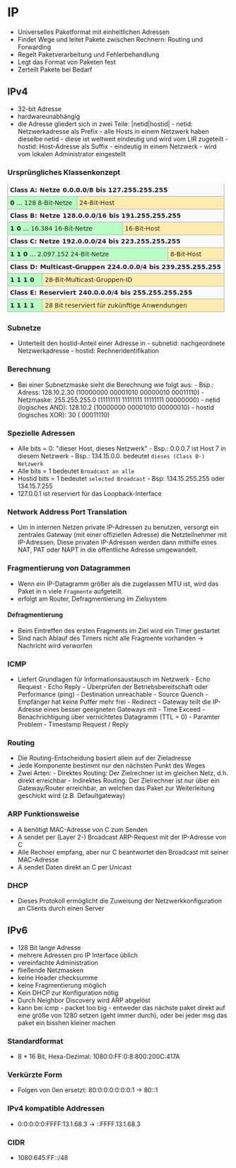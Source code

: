 # IP

- Universelles Paketformat mit einheitlichen Adressen
- Findet Wege und leitet Pakete zwischen Rechnern: Routing und Forwarding
- Regelt Paketverarbeitung und Fehlerbehandlung
- Legt das Format von Paketen fest
- Zerteilt Pakete bei Bedarf

## IPv4

- 32-bit Adresse
- hardwareunabhängig
- die Adresse gliedert sich in zwei Teile: |netid|hostid|
      - netid: Netzwerkadresse als Prefix
          - alle Hosts in einem Netzwerk haben dieselbe netid
          - diese ist weltweit eindeutig und wird vom LIR zugeteilt
      - hostid: Host-Adresse als Suffix
          - eindeutig in einem Netzwerk
          - wird vom lokalen Administrator eingestellt

### Ursprüngliches Klassenkonzept

![](../../img/IP_Klassen.png)

### Subnetze 

- Unterteilt den hostid-Anteil einer Adresse in
      - subnetid: nachgeordnete Netzwerkadresse
      - hostid: Rechneridentifikation

### Berechnung

- Bei einer Subnetzmaske sieht die Berechnung wie folgt aus:
      - Bsp.: Adress: 128.10.2.30       (10000000 00001010 00000010 00011110)
      - Netzmaske: 255.255.255.0        (11111111 11111111 11111111 00000000)
      - netid (logisches AND): 128.10.2 (10000000 00001010 00000010)
      - hostid (logisches XOR): 30      (                           00011110)

### Spezielle Adressen

- Alle bits = 0: "dieser Host, dieses Netzwerk"
      - Bsp.: 0.0.0.7 ist Host 7 in diesem Netzwerk
      - Bsp.: 134.15.0.0. bedeutet `dieses (Class B-) Netzwerk`
- Alle bits = 1 bedeutet `Broadcast an alle`
- Hostid bits = 1 bedeutet `selected Broadcast`
      - Bsp: 134.15.255.255 oder 134.15.7.255
- 127.0.0.1 ist reserviert für das Loopback-Interface

### Network Address Port Translation

- Um in internen Netzen private IP-Adressen zu benutzen, versorgt ein zentrales Gateway (mit einer offiziellen Adresse) die Netzteilnehmer mit IP-Adressen. Diese privaten IP-Adressen werden dann mithilfe eines NAT, PAT oder NAPT in die öffentliche Adresse umgewandelt. 

### Fragmentierung von Datagrammen

- Wenn ein IP-Datagramm größer als die zugelassen MTU ist, wird das Paket in n viele `Fragmente` aufgeteilt.
- erfolgt am Router, Defragmentierung im Zielsystem

#### Defragmentierung

- Beim Eintreffen des ersten Fragments im Ziel wird ein Timer gestartet
- Sind nach Ablauf des Timers nicht alle Fragmente vorhanden -> Nachricht wird verworfen

### ICMP

- Liefert Grundlagen für Informationsaustausch im Netzwerk
      - Echo Request - Echo Reply       - Überprüfen der Betriebsbereitschaft oder Performance (ping)
      - Destination unreachable
      - Source Quench                   - Empfänger hat keine Puffer mehr frei
      - Redirect                        - Gateway teilt die IP-Adresse eines besser geeigneten Gateways mit
      - Time Exceed                     - Benachrichtigung über vernichtetes Datagramm (TTL = 0)
      - Paramter Problem
      - Timestamp Request / Reply

### Routing

- Die Routing-Entscheidung basiert allein auf der Zieladresse
- Jede Komponente bestimmt nur den nächsten Punkt des Weges
- Zwei Arten:
      - Direktes Routing: Der Zielrechner ist im gleichen Netz, d.h. direkt erreichbar
      - Indirektes Routing: Der Zielrechner ist nur über ein Gateway/Router erreichbar, an welchen das Paket zur Weiterleitung geschickt wird (z.B. Defaultgateway)

### ARP Funktionsweise

- A benötigt MAC-Adresse von C zum Senden
- A sendet per (Layer 2-) Broadcast ARP-Request mit der IP-Adresse von C
- Alle Rechner empfang, aber nur C beantwortet den Broadcast mit seiner MAC-Adresse
- A sendet Daten direkt an C per Unicast

### DHCP

- Dieses Protokoll ermöglicht die Zuweisung der Netzwerkkonfiguration an Clients durch einen Server

## IPv6

- 128 Bit lange Adresse
- mehrere Adressen pro IP Interface üblich
- vereinfachte Administration
- fließende Netzmasken
- keine Header checksumme
- keine Fragmentierung möglich
- Kein DHCP zur Konfiguration nötig
- Durch Neighbor Discovery wird ARP abgelöst
- kann bei icmp - packet too big - entweder das nächste paket direkt auf eine größe von 1280 setzen (geht immer durch), oder bei jeder msg das paket ein bisshen kleiner machen

### Standardformat

- 8 * 16 Bit, Hexa-Dezimal: 1080:0:FF:0:8:800:200C:417A

### Verkürzte Form

- Folgen von 0en ersetzt: 80:0:0:0:0:0:0:1 -> 80::1

### IPv4 kompatible Addressen

- 0:0:0:0:0:FFFF:13.1.68.3 -> ::FFFF.13.1.68.3

### CIDR 

- 1080:645:FF::/48

